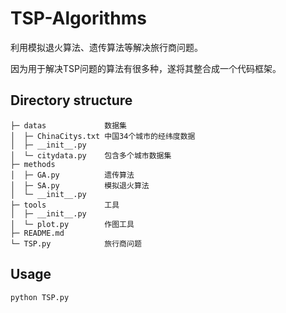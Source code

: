 # TSP-Algorithms

利用模拟退火算法、遗传算法等解决旅行商问题。

因为用于解决TSP问题的算法有很多种，遂将其整合成一个代码框架。

## Directory structure

```
├─ datas             数据集
│  ├─ ChinaCitys.txt 中国34个城市的经纬度数据
│  ├─ __init__.py    
│  └─ citydata.py    包含多个城市数据集
├─ methods
│  ├─ GA.py          遗传算法
│  ├─ SA.py          模拟退火算法
│  └─ __init__.py
├─ tools             工具
│  ├─ __init__.py
│  └─ plot.py        作图工具
├─ README.md
└─ TSP.py            旅行商问题
```

## Usage

```
python TSP.py
```